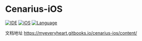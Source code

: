 # Cenarius-iOS

[![IDE](https://img.shields.io/badge/XCode-8-blue.svg)]()
[![iOS](https://img.shields.io/badge/iOS-8.0-blue.svg)]()
[![Language](https://img.shields.io/badge/language-ObjC-blue.svg)](https://developer.apple.com/library/mac/documentation/Cocoa/Conceptual/ProgrammingWithObjectiveC/Introduction/Introduction.html)

文档地址
https://myeveryheart.gitbooks.io/cenarius-ios/content/